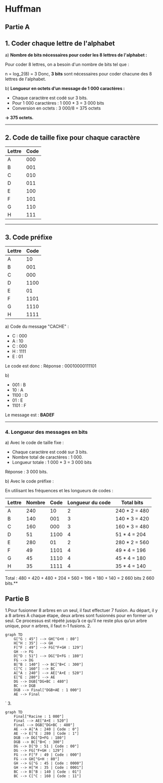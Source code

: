 # Huffman

## Partie A

## 1. Coder chaque lettre de l'alphabet

a) **Nombre de bits nécessaires pour coder les 8 lettres de l'alphabet :**

Pour coder 8 lettres, on a besoin d'un nombre de bits tel que :

n = log_2(8) = 3
Donc, **3 bits** sont nécessaires pour coder chacune des 8 lettres de l'alphabet.

b) **Longueur en octets d’un message de 1 000 caractères :**

- Chaque caractère est codé sur 3 bits.
- Pour 1 000 caractères :
1 000 * 3 = 3 000  bits
- Conversion en octets :
3 000/8 = 375  octets

**-> 375 octets.**

---

## 2. Code de taille fixe pour chaque caractère

| Lettre | Code |
|--------|------|
| A      | 000  |
| B      | 001  |
| C      | 010  |
| D      | 011  |
| E      | 100  |
| F      | 101  |
| G      | 110  |
| H      | 111  |

---

## 3. Code préfixe

| Lettre | Code  |
|--------|-------|
| A      | 10    |
| B      | 001   |
| C      | 000   |
| D      | 1100  |
| E      | 01    |
| F      | 1101  |
| G      | 1110  |
| H      | 1111  |

a) Code du message "CACHE" :

- C : 000
- A : 10
- C : 000
- H : 1111
- E : 01

Le code est donc :
Réponse : 00010000111101

b)

- 001 : B
- 10 : A
- 1100 : D
- 01 : E
- 1101 : F

Le message est : **BADEF**

---

### 4. Longueur des messages en bits

a) Avec le code de taille fixe :

- Chaque caractère est codé sur 3 bits.
- Nombre total de caractères : 1 000.
- Longueur totale :
1 000 * 3 = 3 000  bits

Réponse : 3 000 bits.

b) Avec le code préfixe :

En utilisant les fréquences et les longueurs de codes :

| Lettre | Nombre | Code  | Longueur du code | Total bits |
|--------|--------|-------|------------------|------------|
| A      | 240    | 10    | 2                | 240 \* 2 = 480 |
| B      | 140    | 001   | 3                | 140 \* 3 = 420 |
| C      | 160    | 000   | 3                | 160 \* 3 = 480 |
| D      | 51     | 1100  | 4                | 51 \* 4 = 204  |
| E      | 280    | 01    | 2                | 280 \* 2 = 560 |
| F      | 49     | 1101  | 4                | 49 \* 4 = 196  |
| G      | 45     | 1110  | 4                | 45 \* 4 = 180  |
| H      | 35     | 1111  | 4                | 35 \* 4 = 140  |

Total :
480 + 420 + 480 + 204 + 560 + 196 + 180 + 140 = 2 660  bits
 2 660 bits.**

## Partie B

1.Pour fusionner 8 arbres en un seul, il faut effectuer 7 fusion.
Au départ, il y a 8 arbres
À chaque étape, deux arbres sont fusionnés pour en former un seul.
Ce processus est répété jusqu’à ce qu’il ne reste plus qu’un arbre unique, pour n arbres, il faut n-1 fusions.
2.

```mermaid
graph TD
    G["G : 45"] --> GH["G+H : 80"]
    H["H : 35"] --> GH
    F["F : 49"] --> FG["F+GH : 129"]
    GH --> FG
    D["D : 51"] --> DG["D+FG : 180"]
    FG --> DG
    B["B : 140"] --> BC["B+C : 300"]
    C["C : 160"] --> BC
    A["A : 240"] --> AE["A+E : 520"]
    E["E : 280"] --> AE
    DG --> DGB["DG+BC : 480"]
    BC --> DGB
    DGB --> Final["DGB+AE : 1 000"]
    AE --> Final
```

`
3.

```mermaid
graph TD
    Final["Racine : 1 000"]
    Final --> AE["A+E : 520"]
    Final --> DGB["DG+BC : 480"]
    AE --> A["A : 240 | Code : 0"]
    AE --> E["E : 280 | Code : 1"]
    DGB --> DG["D+FG : 180"]
    DGB --> BC["B+C : 300"]
    DG --> D["D : 51 | Code : 00"]
    DG --> FG["F+GH : 129"]
    FG --> F["F : 49 | Code : 000"]
    FG --> GH["G+H : 80"]
    GH --> G["G : 45 | Code : 0000"]
    GH --> H["H : 35 | Code : 0001"]
    BC --> B["B : 140 | Code : 01"]
    BC --> C["C : 160 | Code : 11"]
```

